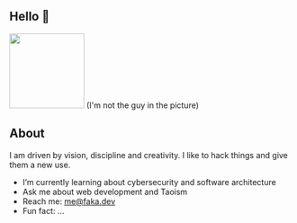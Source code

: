 ## Hello 👋 

<img src="https://www.nodualidad.info/imagen/maestros-taoismo/lao-tse.jpg" width="133px"> (I'm not the guy in the picture)

## About

I am driven by vision, discipline and creativity. I like to hack things and give them a new use.
-  I’m currently learning about cybersecurity and software architecture
-  Ask me about web development and Taoism
-  Reach me: me@faka.dev
-  Fun fact: ...

